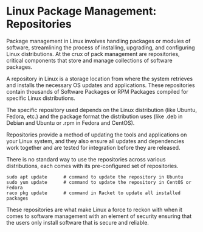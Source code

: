 # Linux Package Management: Repositories

Package management in Linux involves handling packages or modules of software, streamlining the process of installing, upgrading, and configuring Linux distributions. At the crux of pack management are repositories, critical components that store and manage collections of software packages. 

A repository in Linux is a storage location from where the system retrieves and installs the necessary OS updates and applications. These repositories contain thousands of Software Packages or RPM Packages compiled for specific Linux distributions. 

The specific repository used depends on the Linux distribution (like Ubuntu, Fedora, etc.) and the package format the distribution uses (like .deb in Debian and Ubuntu or .rpm in Fedora and CentOS). 

Repositories provide a method of updating the tools and applications on your Linux system, and they also ensure all updates and dependencies work together and are tested for integration before they are released.

There is no standard way to use the repositories across various distributions, each comes with its pre-configured set of repositories.

```
sudo apt update      # command to update the repository in Ubuntu
sudo yum update      # command to update the repository in CentOS or Fedora
raco pkg update      # command in Racket to update all installed packages
```

These repositories are what make Linux a force to reckon with when it comes to software management with an element of security ensuring that the users only install software that is secure and reliable.